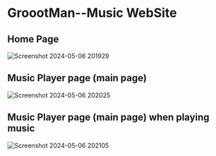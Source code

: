 # GroootMan--Music WebSite
## Home Page
![Screenshot 2024-05-06 201929](https://github.com/Aphelele-Marwarwa/GrootMan--Music/assets/100202694/232572b4-3d63-4508-a144-a7d2cd06283c)

## Music Player page (main page)
![Screenshot 2024-05-06 202025](https://github.com/Aphelele-Marwarwa/GrootMan--Music/assets/100202694/996904bc-d271-4440-84de-0ab5058e3ae3)

## Music Player page (main page) when playing music
![Screenshot 2024-05-06 202105](https://github.com/Aphelele-Marwarwa/GrootMan--Music/assets/100202694/e1daa419-81b5-4783-a52b-2e7894df2a6e)
